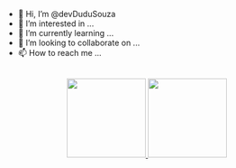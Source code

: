 - 👋 Hi, I’m @devDuduSouza
- 👀 I’m interested in ...
- 🌱 I’m currently learning ...
- 💞️ I’m looking to collaborate on ...
- 📫 How to reach me ...

 <br>
<div align="center">
  <a href="https://github.com/devDuduSouza">
  <img height="140em" src="https://github-readme-stats.vercel.app/api?username=devDuduSouza&show_icons=true&theme=dark&include_all_commits=true&count_private=true"/>
  <img height="140em" src="https://github-readme-stats.vercel.app/api/top-langs/?username=devDuduSouza&layout=compact&langs_count=7&theme=dark"/>
</div>
